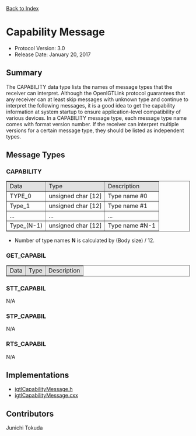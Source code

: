 [Back to Index](/Documents/Protocol/index.md)

Capability Message
==================

- Protocol Version: 3.0
- Release Date: January 20, 2017

## Summary

The CAPABILITY data type lists the names of message types that the receiver can interpret. Although the OpenIGTLink protocol guarantees that any receiver can at least skip messages with unknown type and continue to interpret the following messages, it is a good idea to get the capability information at system startup to ensure application-level compatibility of various devices. In a CAPABILITY message type, each message type name comes with format version number. If the receiver can interpret multiple versions for a certain message type, they should be listed as independent types.


## Message Types

### CAPABILITY

<table border="1" cellpadding="5" cellspacing="0">
<tr>
<td style="background:#e0e0e0;"> Data
</td><td style="background:#e0e0e0;"> Type
</td><td style="background:#e0e0e0;"> Description
</td></tr>
<tr>
<td align="left"> TYPE_0
</td><td align="left"> unsigned char [12]
</td><td align="left"> Type name #0
</td></tr>
<tr>
<td align="left"> Type_1
</td><td align="left"> unsigned char [12]
</td><td align="left"> Type name #1
</td></tr>
<tr>
<td align="left"> ...
</td><td align="left"> ...
</td><td align="left"> ...
</td></tr>
<tr>
<td align="left"> Type_(N-1)
</td><td align="left"> unsigned char [12]
</td><td align="left"> Type name #N-1
</td></tr>
</table>

* Number of type names <b>N</b> is calculated by (Body size) / 12.

### GET_CAPABIL

<table border="1" cellpadding="5" cellspacing="0" align="center">

<tr>
<td style="background:#e0e0e0;"> Data
</td><td style="background:#e0e0e0;"> Type
</td><td style="background:#e0e0e0;"> Description
</td></tr>
</table>


### STT_CAPABIL

N/A

### STP_CAPABIL

N/A

### RTS_CAPABIL

N/A

## Implementations

* [igtlCapabilityMessage.h](Source/igtlCapabilityMessage.h)
* [igtlCapabilityMessage.cxx](Source/igtlCapabilityMessage.cxx)


## Contributors

Junichi Tokuda




